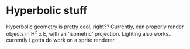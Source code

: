 # Hyperbolic stuff
Hyperbolic geometry is pretty cool, right??
Currently, can properly render objects in H<sup>2</sup> x E, with an 'isometric' projection.
Lighting also works.. currently i gotta do work on a sprite renderer.
